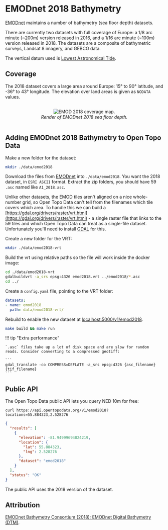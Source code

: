 # EMODnet 2018 Bathymetry

[EMODnet](https://www.emodnet-bathymetry.eu/) maintains a number of bathymetry (sea floor depth) datasets.

There are currently two datasets with full coverage of Europe: a 1/8 arc minute (~200m) version released in 2016, and a 1/16 arc minute (~100m) version released in 2018. The datasets are a composite of bathymetric surveys, Landsat 8 imagery, and GEBCO data.

The vertical datum used is [Lowest Astronomical Tide](https://tidesandcurrents.noaa.gov/datum_options.html).



## Coverage

The 2018 dataset covers a large area around Europe: 15° to 90° latitude, and -36° to 43° longitude. The elevation over land areas is given as `NODATA` values.

<p style="text-align:center; padding: 1rem 0">
  <img src="/img/emod.png" alt="EMOD 2018 coverage map.">
  <br>
  <em>Render of EMODnet 2018 sea floor depth.</em>
</p>





## Adding EMODnet 2018 Bathymetry to Open Topo Data

Make a new folder for the dataset:

```bash
mkdir ./data/emod2018
```

Download the files from [EMODnet](https://portal.emodnet-bathymetry.eu/) into `./data/emod2018`. You want the 2018 dataset, in `ESRI ASCII` format. Extract the zip folders, you should have 59 `.asc` named like `A1_2018.asc`.

Unlike other datasets, the EMOD tiles aren't aligned on a nice whole-number grid, so Open Topo Data can't tell from the filenames which tile covers which area. To handle this we can build a [https://gdal.org/drivers/raster/vrt.html](https://gdal.org/drivers/raster/vrt.html) - a single raster file that links to the 59 tiles and which Open Topo Data can treat as a single-file dataset. Unfortunately you'll need to install [GDAL](https://gdal.org/) for this.

Create a new folder for the VRT:
```bash
mkdir ./data/emod2018-vrt
```

Build the vrt using relative paths so the file will work inside the docker image:
```bash
cd ./data/emod2018-vrt
gdalbuildvrt -a_srs epsg:4326 emod2018.vrt ../emod2018/*.asc
cd ../
```

Create a `config.yaml` file, pointing to the VRT folder:

```yaml
datasets:
- name: emod2018
  path: data/emod2018-vrt/
```

Rebuild to enable the new dataset at [localhost:5000/v1/emod2018](http://localhost:5000/v1/emod2018?locations=37.653512,-119.410503).

```bash
make build && make run
```

!!! tip "Extra performance"

    `.asc` files take up a lot of disk space and are slow for random reads. Consider converting to a compressed geotiff:

    ```
    gdal_translate -co COMPRESS=DEFLATE -a_srs epsg:4326 {asc_filename} {tif_filename}
    ```



## Public API

The Open Topo Data public API lets you query NED 10m for free:

```
curl https://api.opentopodata.org/v1/emod2018?locations=55.884323,2.528276
```

```json
{
  "results": [
    {
      "elevation": -81.94999694824219, 
      "location": {
        "lat": 55.884323, 
        "lng": 2.528276
      },
      "dataset": "emod2018"
    }
  ], 
  "status": "OK"
}
```

The public API uses the 2018 version of the dataset.

## Attribution

[EMODnet Bathymetry Consortium (2018): EMODnet Digital Bathymetry (DTM)](https://doi.org/10.12770/18ff0d48-b203-4a65-94a9-5fd8b0ec35f6).



